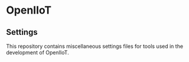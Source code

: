 <h1>OpenIIoT</h1>

## Settings

This repository contains miscellaneous settings files for tools used in the development of OpenIIoT.
